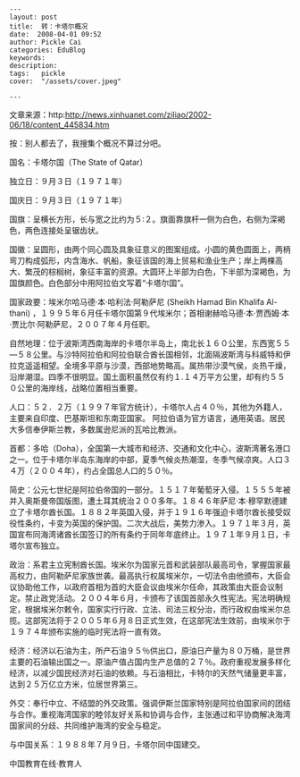 
    ---
    layout: post  
    title:  转：卡塔尔概况  
    date:  2008-04-01 09:52  
    author: Pickle Cai  
    categories: EduBlog  
    keywords: 
    description:   
    tags:	pickle   
    cover:  "/assets/cover.jpeg"  

    ---  
    
文章来源：http:http://news.xinhuanet.com/ziliao/2002-06/18/content_445834.htm



按：别人都去了，我搜集个概况不算过分吧。



国名：卡塔尔国（The State of Qatar） 



独立日：９月３日（１９７１年） 

国庆日：９月３日（１９７１年） 



国旗：呈横长方形，长与宽之比约为５∶２。旗面靠旗杆一侧为白色，右侧为深褐色，两色连接处呈锯齿状。











 



 



 



国徽：呈圆形，由两个同心圆及具象征意义的图案组成。小圆的黄色圆面上，两柄弯刀构成弧形，内含海水、帆船，象征该国的海上贸易和渔业生产；岸上两棵高大、繁茂的棕榈树，象征丰富的资源。大圆环上半部为白色，下半部为深褐色，为国旗颜色。白色部分中用阿拉伯文写着“卡塔尔国”。 



 国家政要：埃米尔哈马德·本·哈利法·阿勒萨尼 (Sheikh Hamad Bin Khalifa Al-thani) ，１９９５年６月任卡塔尔国第９代埃米尔；首相谢赫哈马德·本·贾西姆·本·贾比尔·阿勒萨尼，２００７年４月任职。 



自然地理：位于波斯湾西南海岸的卡塔尔半岛上，南北长１６０公里，东西宽５５—５８公里。与沙特阿拉伯和阿拉伯联合酋长国相邻，北面隔波斯湾与科威特和伊拉克遥遥相望。全境多平原与沙漠，西部地势略高。属热带沙漠气侯，炎热干燥，沿岸潮湿。四季不很明显。国土面积虽然仅有约１.１４万平方公里，却有约５５０公里的海岸线，战略位置相当重要。  

人口：５２．２万（１９９７年官方统计），卡塔尔人占４０％，其他为外籍人，主要来自印度、巴基斯坦和东南亚国家。 阿拉伯语为官方语言，通用英语。居民大多信奉伊斯兰教，多数属逊尼派的瓦哈比教派。



首都：多哈（Doha），全国第一大城市和经济、交通和文化中心，波斯湾著名港口之一。位于卡塔尔半岛东海岸的中部，夏季气候炎热潮湿，冬季气候凉爽。人口３４万（２００４年），约占全国总人口的５０％。



简史：公元七世纪是阿拉伯帝国的一部分。１５１７年葡萄牙入侵。１５５５年被并入奥斯曼帝国版图，遭土耳其统治２００多年。１８４６年萨尼·本·穆罕默德建立了卡塔尔酋长国。１８８２年英国入侵，并于１９１６年强迫卡塔尔酋长接受奴役性条约，卡变为英国的保护国。二次大战后，美势力渗入。１９７１年３月，英国宣布同海湾诸酋长国签订的所有条约于同年年底终止。１９７１年９月１日，卡塔尔宣布独立。



政治：系君主立宪制酋长国。埃米尔为国家元首和武装部队最高司令，掌握国家最高权力，由阿勒萨尼家族世袭。最高执行权属埃米尔，一切法令由他颁布，大臣会议协助他工作，以政府首相为首的大臣会议由埃米尔任命，其政策由大臣会议制定。禁止政党活动。２００４年６月，卡颁布了该国首部永久性宪法。宪法明确规定，根据埃米尔敕令，国家实行行政、立法、司法三权分治，而行政权由埃米尔总揽。这部宪法将于２００５年６月８日正式生效，在这部宪法生效前，由埃米尔于１９７４年颁布实施的临时宪法将一直有效。   



经济：经济以石油为主，所产石油９５％供出口，原油日产量为８０万桶，是世界主要的石油输出国之一。原油产值占国内生产总值的２７％。政府重视发展多样化经济，以减少国民经济对石油的依赖。与石油相比，卡特尔的天然气储量更丰富，达到２５万亿立方米，位居世界第三。       



外交：奉行中立、不结盟的外交政策。强调伊斯兰国家特别是阿拉伯国家间的团结与合作。重视海湾国家的睦邻友好关系和协调与合作，主张通过和平协商解决海湾国家间的分歧、共同维护海湾的安全与稳定。 



与中国关系：１９８８年７月９日，卡塔尔同中国建交。 



		    
 中国教育在线·教育人


